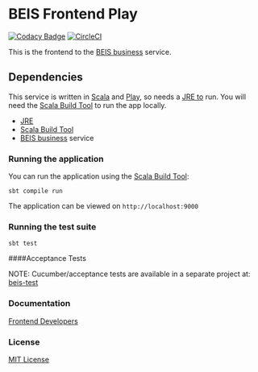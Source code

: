 
# BEIS Frontend Play

[![Codacy Badge](https://api.codacy.com/project/badge/Grade/2adc6d84a6b54a5c8cbae30b36fce922)](https://www.codacy.com/app/doug/rifs-frontend-play?utm_source=github.com&amp;utm_medium=referral&amp;utm_content=UKGovernmentBEIS/rifs-frontend-play&amp;utm_campaign=Badge_Grade)
[![CircleCI](https://circleci.com/gh/UKGovernmentBEIS/rifs-frontend-play.svg?style=svg)](https://circleci.com/gh/UKGovernmentBEIS/rifs-frontend-play)

This is the frontend to the [BEIS business](https://github.com/UKGovernmentBEIS/beis-business) service.


## Dependencies

This service is written in [Scala](http://www.scala-lang.org/) and [Play](http://playframework.com/), so needs 
a [JRE to](http://www.oracle.com/technetwork/java/javase/overview/index.html) run.  You will need the 
[Scala Build Tool](http://www.scala-sbt.org/) to run the app locally.

* [JRE](http://www.oracle.com/technetwork/java/javase/overview/index.html)
* [Scala Build Tool](http://www.scala-sbt.org/)
* [BEIS business](https://github.com/UKGovernmentBEIS/beis-business) service

### Running the application

You can run the application using the [Scala Build Tool](http://www.scala-sbt.org/):

```
sbt compile run
```

The application can be viewed on `http://localhost:9000`

### Running the test suite

```
sbt test
```

####Acceptance Tests

NOTE: Cucumber/acceptance tests are available in a separate project at: [beis-test](https://github.com/UKGovernmentBEIS/BEIS-test)
 
### Documentation
[Frontend Developers](docs/frontend.md)

### License

[MIT License](LICENSE)